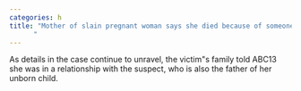 ```yaml
---
categories: h
title: "Mother of slain pregnant woman says she died because of someones selfishness amid suspect arrest
      "
---
```

As details in the case continue to unravel, the victim"s family told ABC13 she was in a relationship with the suspect, who is also the father of her unborn child. 
      